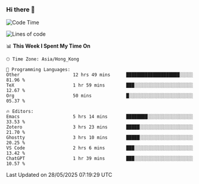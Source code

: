 ### Hi there 👋

<!--
**nicehiro/nicehiro** is a ✨ _special_ ✨ repository because its `README.md` (this file) appears on your GitHub profile.

Here are some ideas to get you started:

- 🔭 I’m currently working on ...
- 🌱 I’m currently learning ...
- 👯 I’m looking to collaborate on ...
- 🤔 I’m looking for help with ...
- 💬 Ask me about ...
- 📫 How to reach me: ...
- 😄 Pronouns: ...
- ⚡ Fun fact: ...
-->

<!--START_SECTION:waka-->
![Code Time](http://img.shields.io/badge/Code%20Time-693%20hrs%2018%20mins-blue)

![Lines of code](https://img.shields.io/badge/From%20Hello%20World%20I%27ve%20Written-1.7%20million%20lines%20of%20code-blue)

📊 **This Week I Spent My Time On** 

```text
🕑︎ Time Zone: Asia/Hong_Kong

💬 Programming Languages: 
Other                    12 hrs 49 mins      ████████████████████░░░░░   81.96 % 
TeX                      1 hr 59 mins        ███░░░░░░░░░░░░░░░░░░░░░░   12.67 % 
Org                      50 mins             █░░░░░░░░░░░░░░░░░░░░░░░░   05.37 % 

🔥 Editors: 
Emacs                    5 hrs 14 mins       ████████░░░░░░░░░░░░░░░░░   33.53 % 
Zotero                   3 hrs 23 mins       █████░░░░░░░░░░░░░░░░░░░░   21.70 % 
Ghostty                  3 hrs 10 mins       █████░░░░░░░░░░░░░░░░░░░░   20.25 % 
VS Code                  2 hrs 6 mins        ███░░░░░░░░░░░░░░░░░░░░░░   13.42 % 
ChatGPT                  1 hr 39 mins        ███░░░░░░░░░░░░░░░░░░░░░░   10.57 % 
```


 Last Updated on 28/05/2025 07:19:29 UTC
<!--END_SECTION:waka-->
